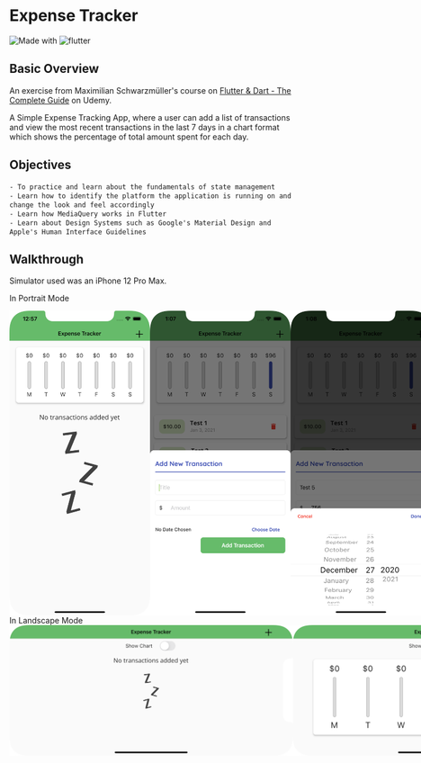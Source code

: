 # Expense Tracker

![Made with](https://img.shields.io/badge/Made%20with-Dart-blue)
![flutter](https://img.shields.io/badge/flutter-v1.22.5-blue)

## Basic Overview

An exercise from Maximilian Schwarzmüller's course on [Flutter & Dart - The Complete Guide](https://www.udemy.com/course/learn-flutter-dart-to-build-ios-android-apps/) on Udemy.

A Simple Expense Tracking App, where a user can add a list of transactions and view the most recent transactions in the last 7 days in a chart format which shows the percentage of total amount spent for each day.

## Objectives
```
- To practice and learn about the fundamentals of state management
- Learn how to identify the platform the application is running on and change the look and feel accordingly
- Learn how MediaQuery works in Flutter
- Learn about Design Systems such as Google's Material Design and Apple's Human Interface Guidelines
```

## Walkthrough

Simulator used was an iPhone 12 Pro Max.

In Portrait Mode
<div style="display:flex">
    <img src="/Screenshots/1.png" alt="Screenshot" width="250">
    <img src="/Screenshots/2.png" alt="Screenshot" width="250">
    <img src="/Screenshots/3.png" alt="Screenshot" width="250">
    <img src="/Screenshots/4.png" alt="Screenshot" width="250">
    <img src="/Screenshots/5.png" alt="Screenshot" width="250">
</div>
In Landscape Mode
<div style="display:flex">
    <img src="/Screenshots/S1.png" alt="Screenshot" width="600">
    <img src="/Screenshots/S2.png" alt="Screenshot" width="600">
    <img src="/Screenshots/S3.png" alt="Screenshot" width="600">
    <img src="/Screenshots/S4.png" alt="Screenshot" width="600">
    <img src="/Screenshots/S5.png" alt="Screenshot" width="600">
</div>
